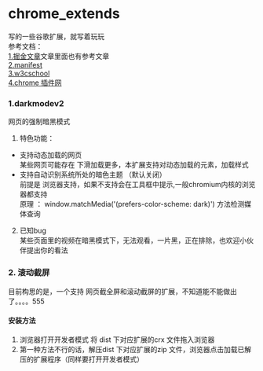 # chrome_extends
写的一些谷歌扩展，就写着玩玩  
参考文档：  
[1.掘金文章](https://juejin.im/post/5e8ea783f265da47f60eae7e#heading-9)文章里面也有参考文章  
[2.manifest](https://developer.chrome.com/extensions/manifest)  
[3.w3cschool](https://www.w3cschool.cn/kesyi/kesyi-m5uo24rx.html)  
[4.chrome 插件网](https://huajiakeji.com/dev/2019-01/1784.html)  

### 1.darkmodev2
网页的强制暗黑模式
1. 特色功能：  
- 支持动态加载的网页  
某些网页可能存在 下滑加载更多，本扩展支持对动态加载的元素，加载样式
- 支持自动识别系统所处的暗色主题  （默认关闭）  
前提是 浏览器支持，如果不支持会在工具框中提示,一般chromium内核的浏览器都支持  
原理 ： window.matchMedia('(prefers-color-scheme: dark)') 方法检测媒体查询

2. 已知bug  
某些页面里的视频在暗黑模式下，无法观看，一片黑，正在排除，也欢迎小伙伴提出你的看法


### 2. 滚动截屏
目前构思的是，一个支持 网页截全屏和滚动截屏的扩展，不知道能不能做出了。。。。555








#### 安装方法
1. 浏览器打开开发者模式 将 dist 下对应扩展的crx 文件拖入浏览器
2. 第一种方法不行的话，解压dist 下对应扩展的zip 文件，浏览器点击加载已解压的扩展程序（同样要打开开发者模式）
